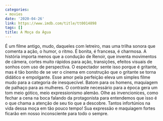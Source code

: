 ```yaml
---
categories:
- movies
date: '2020-04-26'
link: https://www.imdb.com/title/tt0014898
tags: []
title: A Moça da Água
---
```


É um filme antigo, mudo, daqueles com letreiro, mas uma trilha sonora que comenta a ação, o humor, o ritmo. É bonita, é francesa, é charmosa. A história importa menos que a condução de Renoir, que inventa movimentos de câmera, cortes muito rápidos para ação, transições, efeitos visuais de sonhos com uso de perspectiva. O espectador sente isso porque é gritante, mas é tão bonito de se ver o cinema em construção que o gritante se torna didático e empolgante. Esse amor pela perfeição eleva um simples filme mudo para a categoria de inesquecível. Batom para os homens, maquiagem de palhaço para as mulheres. O contraste necessário para a época gera um tom meio gótico, meio expressionismo alemão. Olhe as invencionices, como fechar a cena na boca falando da protagonista para entendemos que isso é o que chama a atenção de seu tio que a descobre. Tantos infortúnios na vida dessa moça em tão pouco tempo! Sua expressão e maquiagem fortes ficarão em nosso inconsciente para todo o sempre.